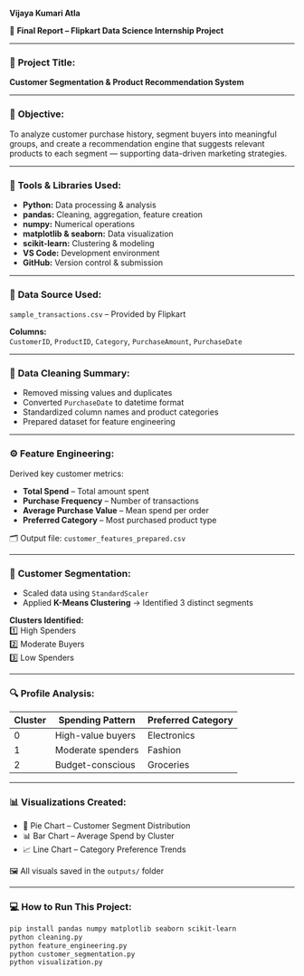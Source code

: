 **Vijaya Kumari Atla**

🧾 **Final Report – Flipkart Data Science Internship Project**

---

### 🧩 **Project Title:**  
**Customer Segmentation & Product Recommendation System**

---

### 🎯 **Objective:**  
To analyze customer purchase history, segment buyers into meaningful groups, and create a recommendation engine that suggests relevant products to each segment — supporting data-driven marketing strategies.

---

### 🧰 **Tools & Libraries Used:**  
- **Python:** Data processing & analysis  
- **pandas:** Cleaning, aggregation, feature creation  
- **numpy:** Numerical operations  
- **matplotlib & seaborn:** Data visualization  
- **scikit-learn:** Clustering & modeling  
- **VS Code:** Development environment  
- **GitHub:** Version control & submission  

---

### 📂 **Data Source Used:**  
`sample_transactions.csv` – Provided by Flipkart  

**Columns:**  
`CustomerID`, `ProductID`, `Category`, `PurchaseAmount`, `PurchaseDate`

---

### 🧹 **Data Cleaning Summary:**  
- Removed missing values and duplicates  
- Converted `PurchaseDate` to datetime format  
- Standardized column names and product categories  
- Prepared dataset for feature engineering  

---

### ⚙️ **Feature Engineering:**  
Derived key customer metrics:  
- **Total Spend** – Total amount spent  
- **Purchase Frequency** – Number of transactions  
- **Average Purchase Value** – Mean spend per order  
- **Preferred Category** – Most purchased product type  

🗂️ Output file: `customer_features_prepared.csv`

---

### 🤖 **Customer Segmentation:**  
- Scaled data using `StandardScaler`  
- Applied **K-Means Clustering** → Identified 3 distinct segments  

**Clusters Identified:**  
1️⃣ High Spenders  
2️⃣ Moderate Buyers  
3️⃣ Low Spenders  

---

### 🔍 **Profile Analysis:**  
| Cluster | Spending Pattern | Preferred Category |
|----------|------------------|--------------------|
| 0 | High-value buyers | Electronics |
| 1 | Moderate spenders | Fashion |
| 2 | Budget-conscious | Groceries |

---

### 📊 **Visualizations Created:**  
- 🥧 Pie Chart – Customer Segment Distribution  
- 📊 Bar Chart – Average Spend by Cluster  
- 📈 Line Chart – Category Preference Trends  

🖼️ All visuals saved in the `outputs/` folder  

---

### 💻 **How to Run This Project:**  
```bash
pip install pandas numpy matplotlib seaborn scikit-learn
python cleaning.py
python feature_engineering.py
python customer_segmentation.py
python visualization.py
